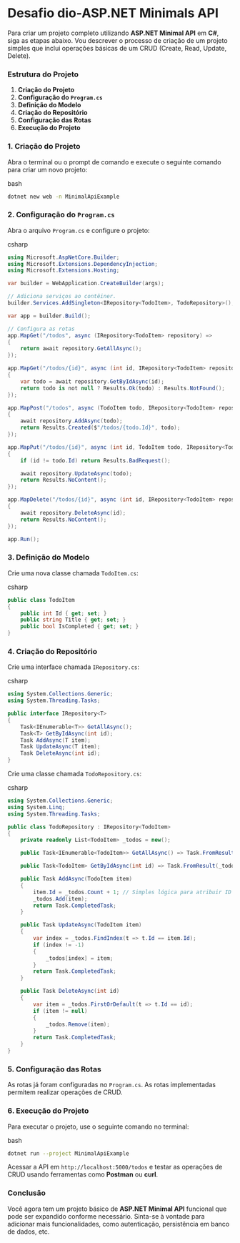 
# Desafio dio-ASP.NET Minimals API    



Para criar um projeto completo utilizando **ASP.NET Minimal API** em **C#**, siga as etapas abaixo. Vou descrever o processo de criação de um projeto simples que inclui operações básicas de um CRUD (Create, Read, Update, Delete).



### Estrutura do Projeto

1. **Criação do Projeto**
2. **Configuração do `Program.cs`**
3. **Definição do Modelo**
4. **Criação do Repositório**
5. **Configuração das Rotas**
6. **Execução do Projeto**



### 1. Criação do Projeto

Abra o terminal ou o prompt de comando e execute o seguinte comando para criar um novo projeto:

bash



```bash
dotnet new web -n MinimalApiExample
```

### 2. Configuração do `Program.cs`

Abra o arquivo `Program.cs` e configure o projeto:

csharp



```csharp
using Microsoft.AspNetCore.Builder;
using Microsoft.Extensions.DependencyInjection;
using Microsoft.Extensions.Hosting;

var builder = WebApplication.CreateBuilder(args);

// Adiciona serviços ao contêiner.
builder.Services.AddSingleton<IRepository<TodoItem>, TodoRepository>();

var app = builder.Build();

// Configura as rotas
app.MapGet("/todos", async (IRepository<TodoItem> repository) =>
{
    return await repository.GetAllAsync();
});

app.MapGet("/todos/{id}", async (int id, IRepository<TodoItem> repository) =>
{
    var todo = await repository.GetByIdAsync(id);
    return todo is not null ? Results.Ok(todo) : Results.NotFound();
});

app.MapPost("/todos", async (TodoItem todo, IRepository<TodoItem> repository) =>
{
    await repository.AddAsync(todo);
    return Results.Created($"/todos/{todo.Id}", todo);
});

app.MapPut("/todos/{id}", async (int id, TodoItem todo, IRepository<TodoItem> repository) =>
{
    if (id != todo.Id) return Results.BadRequest();

    await repository.UpdateAsync(todo);
    return Results.NoContent();
});

app.MapDelete("/todos/{id}", async (int id, IRepository<TodoItem> repository) =>
{
    await repository.DeleteAsync(id);
    return Results.NoContent();
});

app.Run();
```

### 3. Definição do Modelo

Crie uma nova classe chamada `TodoItem.cs`:

csharp



```csharp
public class TodoItem
{
    public int Id { get; set; }
    public string Title { get; set; }
    public bool IsCompleted { get; set; }
}
```

### 4. Criação do Repositório

Crie uma interface chamada `IRepository.cs`:

csharp



```csharp
using System.Collections.Generic;
using System.Threading.Tasks;

public interface IRepository<T>
{
    Task<IEnumerable<T>> GetAllAsync();
    Task<T> GetByIdAsync(int id);
    Task AddAsync(T item);
    Task UpdateAsync(T item);
    Task DeleteAsync(int id);
}
```

Crie uma classe chamada `TodoRepository.cs`:

csharp



```csharp
using System.Collections.Generic;
using System.Linq;
using System.Threading.Tasks;

public class TodoRepository : IRepository<TodoItem>
{
    private readonly List<TodoItem> _todos = new();

    public Task<IEnumerable<TodoItem>> GetAllAsync() => Task.FromResult(_todos.AsEnumerable());

    public Task<TodoItem> GetByIdAsync(int id) => Task.FromResult(_todos.FirstOrDefault(t => t.Id == id));

    public Task AddAsync(TodoItem item)
    {
        item.Id = _todos.Count + 1; // Simples lógica para atribuir ID
        _todos.Add(item);
        return Task.CompletedTask;
    }

    public Task UpdateAsync(TodoItem item)
    {
        var index = _todos.FindIndex(t => t.Id == item.Id);
        if (index != -1)
        {
            _todos[index] = item;
        }
        return Task.CompletedTask;
    }

    public Task DeleteAsync(int id)
    {
        var item = _todos.FirstOrDefault(t => t.Id == id);
        if (item != null)
        {
            _todos.Remove(item);
        }
        return Task.CompletedTask;
    }
}
```

### 5. Configuração das Rotas

As rotas já foram configuradas no `Program.cs`. As rotas implementadas permitem realizar operações de CRUD.

### 6. Execução do Projeto

Para executar o projeto, use o seguinte comando no terminal:

bash

```bash
dotnet run --project MinimalApiExample
```

 Acessar a API em `http://localhost:5000/todos` e testar as operações de CRUD usando ferramentas como **Postman** ou **curl**.

### Conclusão

Você agora tem um projeto básico de **ASP.NET Minimal API** funcional que pode ser expandido conforme necessário. Sinta-se à vontade para adicionar mais funcionalidades, como autenticação, persistência em banco de dados, etc. 
